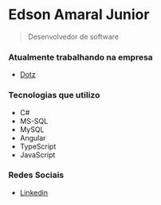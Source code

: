 # Edson Amaral Junior

> Desenvolvedor de software

### Atualmente trabalhando na empresa
- <a href="http://www.dotz.com.br/" target="_blank">Dotz</a>

### Tecnologias que utilizo
* C#
* MS-SQL
* MySQL
* Angular
* TypeScript
* JavaScript

### Redes Sociais
- <a href="https://linkedin.com/in/edsonamaral/" target="_blank">Linkedin</a>
